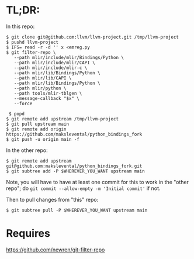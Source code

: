 # TL;DR:

In this repo:

```
$ git clone git@github.com:llvm/llvm-project.git /tmp/llvm-project 
$ pushd llvm-project 
$ IFS= read -r -d '' x <emreg.py
$ git filter-repo \
   --path mlir/include/mlir/Bindings/Python \
   --path mlir/include/mlir/CAPI \
   --path mlir/include/mlir-c \
   --path mlir/lib/Bindings/Python \
   --path mlir/lib/CAPI \
   --path mlir/lib/Bindings/Python \
   --path mlir/python \
   --path tools/mlir-tblgen \
   --message-callback "$x" \
   --force
   
 $ popd
$ git remote add upstream /tmp/llvm-project
$ git pull upstream main
$ git remote add origin https://github.com/makslevental/python_bindings_fork
$ git push -u origin main -f
```

In the other repo:

```
$ git remote add upstream git@github.com:makslevental/python_bindings_fork.git
$ git subtree add -P $WHEREVER_YOU_WANT upstream main
```

Note, you will have to have at least one commit for this to work in the "other repo"; do `git commit --allow-empty -m 'Initial commit'` if not.

Then to pull changes from "this" repo:

```
$ git subtree pull -P $WHEREVER_YOU_WANT upstream main
```

# Requires 

https://github.com/newren/git-filter-repo
